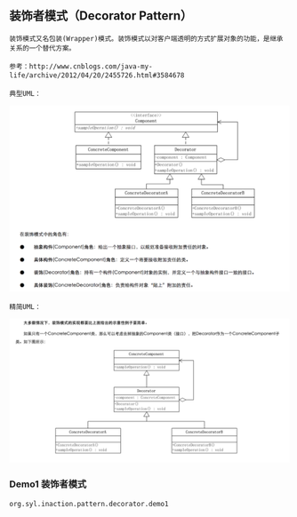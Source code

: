 
## 装饰者模式（Decorator Pattern）

	装饰模式又名包装(Wrapper)模式。装饰模式以对客户端透明的方式扩展对象的功能，是继承关系的一个替代方案。

	参考：http://www.cnblogs.com/java-my-life/archive/2012/04/20/2455726.html#3584678

	典型UML：
![装饰者模式，典型UML](../img/DecoratorPattern.png "")

	精简UML：
![装饰着模式，精简UML](../img/DecoratorPattern-Simple.png "")

### Demo1 装饰者模式

	org.syl.inaction.pattern.decorator.demo1